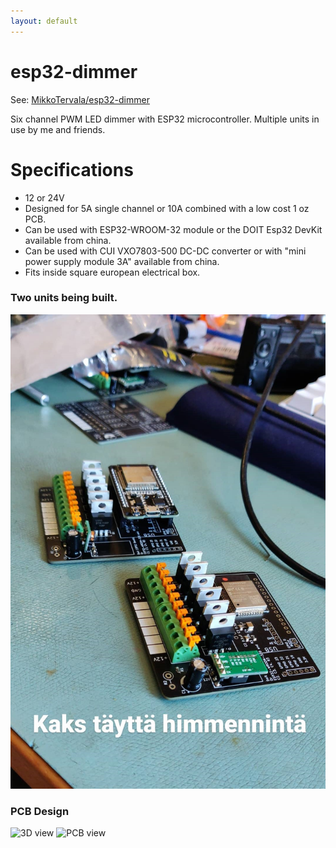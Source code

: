 ```yaml
---
layout: default
---
```


# esp32-dimmer

See: [MikkoTervala/esp32-dimmer](https://github.com/MikkoTervala/esp32-dimmer)

Six channel PWM LED dimmer with ESP32 microcontroller.
Multiple units in use by me and friends.

# Specifications

* 12 or 24V
* Designed for 5A single channel or 10A combined with a low cost 1 oz PCB.
* Can be used with ESP32-WROOM-32 module or the DOIT Esp32 DevKit available from china.
* Can be used with CUI VXO7803-500 DC-DC converter or with "mini power supply module 3A" available from china.
* Fits inside square european electrical box.

### Two units being built.
![Home Assistant](\assets\automation_7.jpg)

### PCB Design
![3D view](https://raw.githubusercontent.com/MikkoTervala/hot-tub-thermostat/main/images/3d_view.png)
![PCB view](https://raw.githubusercontent.com/MikkoTervala/hot-tub-thermostat/main/images/pcb_view.png)

